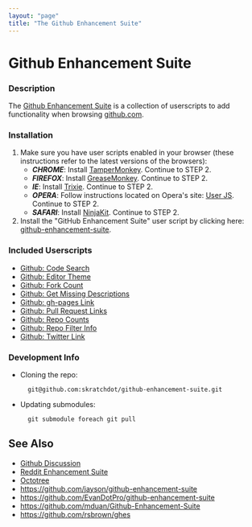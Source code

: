 ```yaml
---
layout: "page"
title: "The Github Enhancement Suite"
---
```

Github Enhancement Suite
========================

### Description ###

The [Github Enhancement Suite](https://github.com/skratchdot/github-enhancement-suite) 
is a collection of userscripts to add functionality
when browsing [github.com](https://github.com/).


### Installation ###

1. Make sure you have user scripts enabled in your browser (these instructions refer to the latest versions of the browsers):  
    * ***CHROME***: Install [TamperMonkey](https://chrome.google.com/webstore/detail/tampermonkey/dhdgffkkebhmkfjojejmpbldmpobfkfo). Continue to STEP 2.
    * ***FIREFOX***: Install [GreaseMonkey](https://addons.mozilla.org/en-US/firefox/addon/greasemonkey/). Continue to STEP 2.
    * ***IE***: Install [Trixie](http://www.bhelpuri.net/Trixie/). Continue to STEP 2.
    * ***OPERA***: Follow instructions located on Opera's site: [User JS](http://www.opera.com/docs/userjs/). Continue to STEP 2.
    * ***SAFARI***: Install [NinjaKit](http://d.hatena.ne.jp/os0x/20100612/1276330696). Continue to STEP 2.
2. Install the "GitHub Enhancement Suite" user script by clicking here: [github-enhancement-suite](https://github.com/skratchdot/github-enhancement-suite/raw/master/build/github-enhancement-suite.user.js).  


### Included Userscripts ###

- [Github: Code Search](https://github.com/skratchdot/github-code-search.user.js)
- [Github: Editor Theme](https://github.com/skratchdot/github-editor-theme.user.js)
- [Github: Fork Count](https://github.com/skratchdot/github-fork-count.user.js)
- [Github: Get Missing Descriptions](https://github.com/skratchdot/github-get-missing-descriptions.user.js)
- [Github: gh-pages Link](https://github.com/skratchdot/github-gh-pages-link.user.js)
- [Github: Pull Request Links](https://github.com/skratchdot/github-pull-request-links.user.js)
- [Github: Repo Counts](https://github.com/skratchdot/github-repo-counts.user.js)
- [Github: Repo Filter Info](https://github.com/skratchdot/github-repo-filter-info.user.js)
- [Github: Twitter Link](https://github.com/skratchdot/github-twitter-link.user.js)


### Development Info ###

- Cloning the repo:

        git@github.com:skratchdot/github-enhancement-suite.git

- Updating submodules:

        git submodule foreach git pull


## See Also

- [Github Discussion](https://github.com/isaacs/github/issues/128)
- [Reddit Enhancement Suite](https://github.com/honestbleeps/Reddit-Enhancement-Suite)
- [Octotree](https://github.com/buunguyen/octotree)
- https://github.com/jayson/github-enhancement-suite
- https://github.com/EvanDotPro/github-enhancement-suite
- https://github.com/mduan/Github-Enhancement-Suite
- https://github.com/rsbrown/ghes
